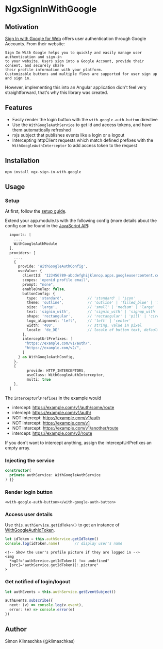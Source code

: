 # NgxSignInWithGoogle

## Motivation
[Sign In with Google for Web](https://developers.google.com/identity/gsi/web/guides/overview) offers 
user authentication through Google Accounts. From their website:

    Sign In With Google helps you to quickly and easily manage user authentication and sign-in 
    to your website. Users sign into a Google Account, provide their consent, and securely share 
    their profile information with your platform.
    Customizable buttons and multiple flows are supported for user sign up and sign in.

However, implementing this into an Angular application didn't feel very straightforward, that's why 
this library was created.

## Features
* Easily render the login button with the `with-google-auth-button` directive
* Use the `WithGoogleAuthService` to get id and access tokens, and have them automatically refreshed
* rxjs subject that publishes events like a login or a logout
* Intercepting httpClient requests which match defined prefixes with the `WithGoogleAuthInterceptor` to add access token to the request

## Installation
`npm install ngx-sign-in-with-google`

## Usage
### Setup
At first, follow the [setup guide](https://developers.google.com/identity/gsi/web/guides/get-google-api-clientid).

Extend your app.module.ts with the following config (more details about the config can be found in the [JavaScript API](https://developers.google.com/identity/gsi/web/reference/js-reference):
```typescript
  imports: [
    ...,
    WithGoogleAuthModule
  ],
  providers: [
    ...,
    {
      provide: 'WithGoogleAuthConfig',
      useValue: {
        clientId: '123456789-abcdefghijklmnop.apps.googleusercontent.com',
        scopes: 'openid profile email',
        prompt: "none",
        enableOneTap: false,
        buttonConfig: {
          type: 'standard',           // 'standard' | 'icon'
          theme: 'outline',           // 'outline' | 'filled_blue' | 'filled_black'
          size: 'large',              // 'small' | 'medium' | 'large'
          text: 'signin_with',        // 'signin_with' | 'signup_with' | 'continue_with' | 'signin'
          shape: 'rectangular',       // 'rectangular' | 'pill' | 'circle' | 'square'
          logo_alignment: 'left',     // 'left' | 'center' 
          width: '400',               // string, value in pixel
          locale: 'de_DE'             // locale of button text, default is browser's locale
        },
        interceptUrlPrefixes: [
         "https://example.com/v1/auth/",
         "https://example.com/v2/",
        ]
      } as WithGoogleAuthConfig,
    },
    {
          provide: HTTP_INTERCEPTORS,
          useClass: WithGoogleAuthInterceptor,
          multi: true
    },
  ]
```

The `interceptUrlPrefixes` in the example would 
* intercept: https://example.com/v1/auth/some/route
* intercept: https://example.com/v1/auth/
* NOT intercept: https://example.com/v1/auth
* NOT intercept: https://example.com/v1
* NOT intercept: https://example.com/v1/another/route
* intercept: https://example.com/v2/route

If you don't want to intercept anything, assign the interceptUrlPrefixes an empty array.

### Injecting the service
```typescript
constructor(
  private authService: WithGoogleAuthService
) {}
```

### Render login button
```angular2html
<with-google-auth-button></with-google-auth-button>
```

### Access user details
Use `this.authService.getIdToken()` to get an instance of [WithGoogleAuthIdToken](https://github.com/klimaschkas/ngx-sign-in-with-google/blob/master/projects/lib/src/definitions.ts#L3).

```typescript
let idToken = this.authService.getIdToken()
console.log(idToken.name)       // display user's name
```

```angular2html
<!-- Show the user's profile picture if they are logged in -->
<img
  *ngIf="authService.getIdToken() !== undefined"
  [src]="authService.getIdToken()!.picture"
>
```

### Get notified of login/logout
```typescript
let authEvents = this.authService.getEventSubject()

authEvents.subscribe({
  next: (v) => console.log(v.event),
  error: (e) => console.error(e)
})
```

## Author
Simon Klimaschka (@klimaschkas)
